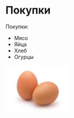 # Покупки
Покупки:

- Мясо
- Яйца 
- Хлеб 
- Огурцы

![Alt](266231480-fb77ffa9-0aa4-487d-ad9c-78052e35f649.jpg)

<img scr="266231480-fb77ffa9-0aa4-487d-ad9c-78052e35f649.jpg" width = "500"/>
